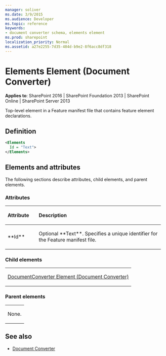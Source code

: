 ```yaml
---
manager: soliver
ms.date: 3/9/2015
ms.audience: Developer
ms.topic: reference
keywords:
- document converter schema, elements element
ms.prod: sharepoint
localization_priority: Normal
ms.assetid: a27e2255-7d35-404d-b9e2-8f6acc8df318
---
```


# Elements Element (Document Converter)

**Applies to**: SharePoint 2016 | SharePoint Foundation 2013 | SharePoint Online | SharePoint Server 2013

Top-level element in a Feature manifest file that contains feature element declarations.

## Definition

```XML
<Elements
  Id = "Text">
</Elements>
```

## Elements and attributes

The following sections describe attributes, child elements, and parent elements.

### Attributes

<table>
<colgroup>
<col width="20%" />
<col width="80%" />
</colgroup>
<thead>
<tr class="header">
<th align="left"><p>Attribute</p></th>
<th align="left"><p>Description</p></th>
</tr>
</thead>
<tbody>
<tr class="odd">
<td align="left"><p>**Id**</p></td>
<td align="left"><p>Optional **Text**. Specifies a unique identifier for the Feature manifest file.</p></td>
</tr>
</tbody>
</table>

### Child elements

<table>
<colgroup>
<col width="100%" />
</colgroup>
<tbody>
<tr class="odd">
<td align="left"><p><span sdata="link"><a href="documentconverter-element-document-converter.md">DocumentConverter Element (Document Converter)</a></span></p></td>
</tr>
</tbody>
</table>

### Parent elements

<table>
<colgroup>
<col width="100%" />
</colgroup>
<tbody>
<tr class="odd">
<td align="left"><p>None.</p></td>
</tr>
</tbody>
</table>

## See also

- [Document Converter](document-converter.md)








